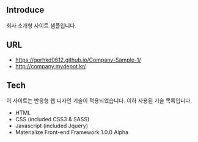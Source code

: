 ## Introduce

회사 소개형 사이트 샘플입니다.

## URL

- https://gorhkd0612.github.io/Company-Sample-1/
- http://company.mydepot.kr/

## Tech

이 사이트는 반응형 웹 디자인 기술이 적용되었습니다.
이하 사용된 기술 목록입니다.

- HTML
- CSS (included CSS3 & SASS)
- Javascript (included Jquery)
- Materialize Front-end Framework 1.0.0 Alpha
